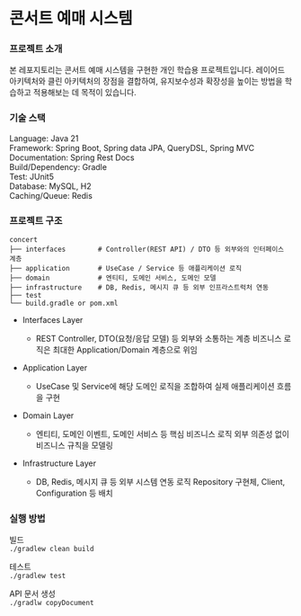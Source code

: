# 콘서트 예매 시스템

### 프로젝트 소개
본 레포지토리는 콘서트 예매 시스템을 구현한 개인 학습용 프로젝트입니다.
레이어드 아키텍처와 클린 아키텍처의 장점을 결합하여, 유지보수성과 확장성을 높이는 방법을 학습하고 적용해보는 데 목적이 있습니다.

### 기술 스택
Language: Java 21   
Framework: Spring Boot, Spring data JPA, QueryDSL, Spring MVC    
Documentation: Spring Rest Docs   
Build/Dependency: Gradle   
Test: JUnit5   
Database: MySQL, H2   
Caching/Queue: Redis   

### 프로젝트 구조
```
concert
├── interfaces        # Controller(REST API) / DTO 등 외부와의 인터페이스 계층
├── application       # UseCase / Service 등 애플리케이션 로직
├── domain            # 엔티티, 도메인 서비스, 도메인 모델
├── infrastructure    # DB, Redis, 메시지 큐 등 외부 인프라스트럭처 연동
├── test              
└── build.gradle or pom.xml
```

- Interfaces Layer 
  - REST Controller, DTO(요청/응답 모델) 등 외부와 소통하는 계층
  비즈니스 로직은 최대한 Application/Domain 계층으로 위임

- Application Layer 
  - UseCase 및 Service에 해당
  도메인 로직을 조합하여 실제 애플리케이션 흐름을 구현

- Domain Layer
  - 엔티티, 도메인 이벤트, 도메인 서비스 등 핵심 비즈니스 로직
  외부 의존성 없이 비즈니스 규칙을 모델링
  
- Infrastructure Layer
  - DB, Redis, 메시지 큐 등 외부 시스템 연동 로직
  Repository 구현체, Client, Configuration 등 배치

### 실행 방법

빌드   
`./gradlew clean build`

테스트   
`./gradlew test`

API 문서 생성   
`./gradlw copyDocument`
